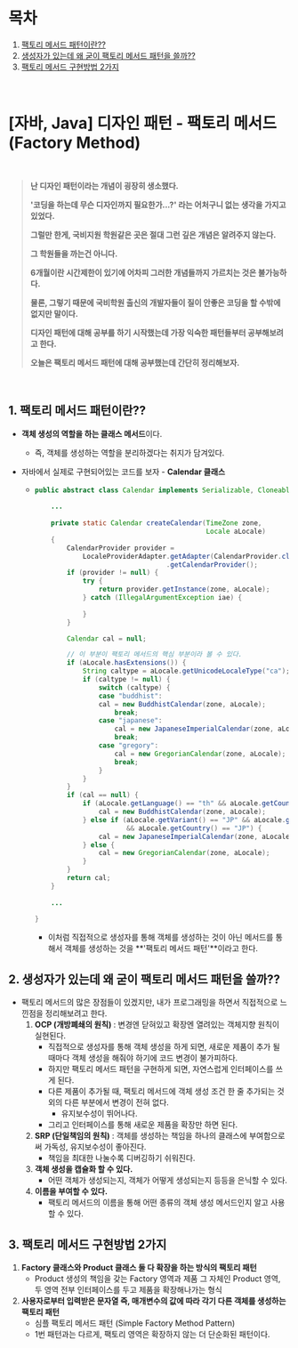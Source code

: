 # 목차

1. [팩토리 메서드 패턴이란??](#1-팩토리-메서드-패턴이란) <br/>
2. [생성자가 있는데 왜 굳이 팩토리 메서드 패턴을 쓸까??](#2-생성자가-있는데-왜-굳이-팩토리-메서드-패턴을-쓸까) <br/>
3. [팩토리 메서드 구현방법 2가지](#3-팩토리-메서드-구현방법-2가지) <br/>

<br/>

# [자바, Java] 디자인 패턴 - 팩토리 메서드 (Factory Method)

<br/>

> **난 디자인 패턴이라는 개념이 굉장히 생소했다.**
>
> **'코딩을 하는데 무슨 디자인까지 필요한가...?' 라는 어처구니 없는 생각을 가지고 있었다.**
>
> **그럴만 한게, 국비지원 학원같은 곳은 절대 그런 깊은 개념은 알려주지 않는다.**
>
> **그 학원들을 까는건 아니다.** 
>
> **6개월이란 시간제한이 있기에 어차피 그러한 개념들까지 가르치는 것은 불가능하다.**
>
> **물론, 그렇기 때문에 국비학원 출신의 개발자들이 질이 안좋은 코딩을 할 수밖에 없지만 말이다.**
>
> **디자인 패턴에 대해 공부를 하기 시작했는데 가장 익숙한 패턴들부터 공부해보려고 한다.**
>
> **오늘은 팩토리 메서드 패턴에 대해 공부했는데 간단히 정리해보자.**

<br/>

## 1. 팩토리 메서드 패턴이란??

- **객체 생성의 역할을 하는 클래스 메서드**이다.

  - 즉, 객체를 생성하는 역할을 분리하겠다는 취지가 담겨있다.

- 자바에서 실제로 구현되어있는 코드를 보자 - **Calendar 클래스**

  - ```java
    public abstract class Calendar implements Serializable, Cloneable, Comparable<Calendar> {
        
        ...
        
    	private static Calendar createCalendar(TimeZone zone,
                                               Locale aLocale)
        {
            CalendarProvider provider =
                LocaleProviderAdapter.getAdapter(CalendarProvider.class, aLocale)
                                     .getCalendarProvider();
            if (provider != null) {
                try {
                    return provider.getInstance(zone, aLocale);
                } catch (IllegalArgumentException iae) {
                    
                }
            }
    
            Calendar cal = null;
    
            // 이 부분이 팩토리 메서드의 핵심 부분이라 볼 수 있다.
            if (aLocale.hasExtensions()) {
                String caltype = aLocale.getUnicodeLocaleType("ca");
                if (caltype != null) {
                    switch (caltype) {
                    case "buddhist":
                    cal = new BuddhistCalendar(zone, aLocale);
                        break;
                    case "japanese":
                        cal = new JapaneseImperialCalendar(zone, aLocale);
                        break;
                    case "gregory":
                        cal = new GregorianCalendar(zone, aLocale);
                        break;
                    }
                }
            }
            if (cal == null) {
                if (aLocale.getLanguage() == "th" && aLocale.getCountry() == "TH") {
                    cal = new BuddhistCalendar(zone, aLocale);
                } else if (aLocale.getVariant() == "JP" && aLocale.getLanguage() == "ja"
                           && aLocale.getCountry() == "JP") {
                    cal = new JapaneseImperialCalendar(zone, aLocale);
                } else {
                    cal = new GregorianCalendar(zone, aLocale);
                }
            }
            return cal;
        }
        
        ...
        
    }
    ```

    - 이처럼 직접적으로 생성자를 통해 객체를 생성하는 것이 아닌 메서드를 통해서 객체를 생성하는 것을 **'팩토리 메서드 패턴'**이라고 한다.



## 2. 생성자가 있는데 왜 굳이 팩토리 메서드 패턴을 쓸까??

- 팩토리 메서드의 많은 장점들이 있겠지만, 내가 프로그래밍을 하면서 직접적으로 느낀점을 정리해보려고 한다.
  1. **OCP (개방폐쇄의 원칙)** : 변경엔 닫혀있고 확장엔 열려있는 객체지향 원칙이 실현된다.
     - 직접적으로 생성자를 통해 객체 생성을 하게 되면, 새로운 제품이 추가 될 때마다 객체 생성을 해줘야 하기에 코드 변경이 불가피하다.
     - 하지만 팩토리 메서드 패턴을 구현하게 되면, 자연스럽게 인터페이스를 쓰게 된다.
     - 다른 제품이 추가될 때, 팩토리 메서드에 객체 생성 조건 한 줄 추가되는 것 외의 다른 부분에서 변경이 전혀 없다. 
       - 유지보수성이 뛰어나다.
     - 그리고 인터페이스를 통해 새로운 제품을 확장만 하면 된다.
  2. **SRP (단일책임의 원칙)** : 객체를 생성하는 책임을 하나의 클래스에 부여함으로써 가독성, 유지보수성이 좋아진다.
     - 책임을 최대한 나눌수록 디버깅하기 쉬워진다.
  3. **객체 생성을 캡슐화 할 수 있다.**
     - 어떤 객체가 생성되는지, 객체가 어떻게 생성되는지 등등을 은닉할 수 있다.
  4. **이름을 부여할 수 있다.**
     - 팩토리 메서드의 이름을 통해 어떤 종류의 객체 생성 메서드인지 알고 사용할 수 있다.



## 3. 팩토리 메서드 구현방법 2가지

1. **Factory 클래스와 Product 클래스 둘 다 확장을 하는 방식의 팩토리 패턴**
   - Product 생성의 책임을 갖는 Factory 영역과 제품 그 자체인 Product 영역, 두 영역 전부 인터페이스를 두고 제품을 확장해나가는 형식
2. **사용자로부터 입력받은 문자열 즉, 매개변수의 값에 따라 각기 다른 객체를 생성하는 팩토리 패턴**
   - 심플 팩토리 메서드 패턴 (Simple Factory Method Pattern)
   - 1번 패턴과는 다르게, 팩토리 영역은 확장하지 않는 더 단순화된 패턴이다.